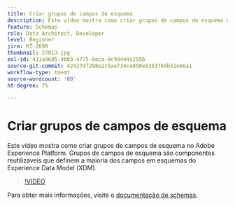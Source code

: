 ```yaml
---
title: Criar grupos de campos de esquema
description: Este vídeo mostra como criar grupos de campos de esquema no Adobe Experience Platform. Grupos de campos de esquema são componentes reutilizáveis que definem a maioria dos campos em esquemas do Experience Data Model (XDM).
feature: Schemas
role: Data Architect, Developer
level: Beginner
jira: KT-2698
thumbnail: 27013.jpg
exl-id: 411a96d5-4b03-4775-8eca-9c9d444c255b
source-git-commit: 42427df298e2c5ae734ce050e935378db51e66a1
workflow-type: tm+mt
source-wordcount: '80'
ht-degree: 7%

---
```


# Criar grupos de campos de esquema

Este vídeo mostra como criar grupos de campos de esquema no Adobe Experience Platform. Grupos de campos de esquema são componentes reutilizáveis que definem a maioria dos campos em esquemas do Experience Data Model (XDM).

>[!VIDEO](https://video.tv.adobe.com/v/27013?quality=12&learn=on)

Para obter mais informações, visite o [documentação de schemas](https://experienceleague.adobe.com/docs/experience-platform/xdm/home.html?lang=pt-BR).